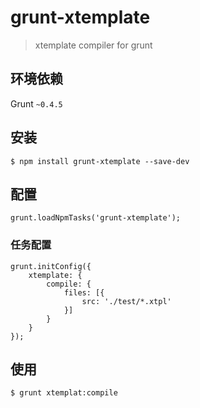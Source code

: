# grunt-xtemplate

> xtemplate compiler for grunt

## 环境依赖
Grunt `~0.4.5`

## 安装
```
$ npm install grunt-xtemplate --save-dev
```

## 配置
```
grunt.loadNpmTasks('grunt-xtemplate');
```

### 任务配置

```
grunt.initConfig({
    xtemplate: {
        compile: {
            files: [{
                src: './test/*.xtpl'
            }]
        }
    }
});
```

## 使用

```
$ grunt xtemplat:compile
```

